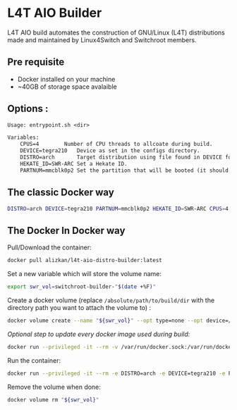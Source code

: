 # L4T AIO Builder

L4T AIO build automates the construction of GNU/Linux (L4T) distributions made and maintained by Linux4Switch and Switchroot members.

## Pre requisite

- Docker installed on your machine
- ~40GB of storage space avalaible

## Options :

```txt
Usage: entrypoint.sh <dir>

Variables:
    CPUS=4	      Number of CPU threads to allcoate during build.
    DEVICE=tegra210   Device as set in the configs directory.
    DISTRO=arch       Target distribution using file found in DEVICE folder.
    HEKATE_ID=SWR-ARC Set a Hekate ID.
    PARTNUM=mmcblk0p2 Set the partition that will be booted (it should reflect what you can find in`/dev`)
```

## The classic Docker way

```sh
DISTRO=arch DEVICE=tegra210 PARTNUM=mmcblk0p2 HEKATE_ID=SWR-ARC CPUS=4 ./scripts/entrypoint.sh /absolute/path/to/build/dir
```

## The Docker In Docker way

Pull/Download the container:
```sh
docker pull alizkan/l4t-aio-distro-builder:latest
```

Set a new variable which will store the volume name:
```sh
export swr_vol=switchroot-builder-"$(date +%F)"
```

Create a docker volume (replace `/absolute/path/to/build/dir` with the directory path you want to attach the volume to) :
```sh
docker volume create --name "${swr_vol}" --opt type=none --opt device=/absolute/path/to/build/dir --opt o=bind
```

*Optional step to update every docker image used during build:*
```sh
docker run --privileged -it --rm -v /var/run/docker.sock:/var/run/docker.sock alizkan/l4t-aio-distro-builder:latest ./update.sh
```

Run the container:
```sh
docker run --privileged -it --rm -e DISTRO=arch -e DEVICE=tegra210 -e PARTNUM=mmcblk0p2 -e HEKATE_ID=SWR-ARC -e CPUS=4 -v "${swr_vol}":/out -v /var/run/docker.sock:/var/run/docker.sock alizkan/l4t-aio-distro-builder:latest
```

Remove the volume when done:
```sh
docker volume rm "${swr_vol}"
```
